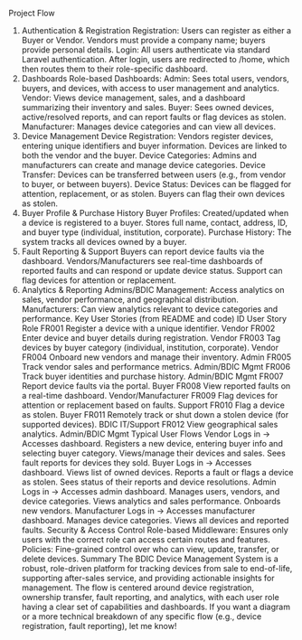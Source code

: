 Project Flow
1. Authentication & Registration
Registration: Users can register as either a Buyer or Vendor. Vendors must provide a company name; buyers provide personal details.
Login: All users authenticate via standard Laravel authentication. After login, users are redirected to /home, which then routes them to their role-specific dashboard.
2. Dashboards
Role-based Dashboards:
Admin: Sees total users, vendors, buyers, and devices, with access to user management and analytics.
Vendor: Views device management, sales, and a dashboard summarizing their inventory and sales.
Buyer: Sees owned devices, active/resolved reports, and can report faults or flag devices as stolen.
Manufacturer: Manages device categories and can view all devices.
3. Device Management
Device Registration: Vendors register devices, entering unique identifiers and buyer information. Devices are linked to both the vendor and the buyer.
Device Categories: Admins and manufacturers can create and manage device categories.
Device Transfer: Devices can be transferred between users (e.g., from vendor to buyer, or between buyers).
Device Status: Devices can be flagged for attention, replacement, or as stolen. Buyers can flag their own devices as stolen.
4. Buyer Profile & Purchase History
Buyer Profiles: Created/updated when a device is registered to a buyer. Stores full name, contact, address, ID, and buyer type (individual, institution, corporate).
Purchase History: The system tracks all devices owned by a buyer.
5. Fault Reporting & Support
Buyers can report device faults via the dashboard.
Vendors/Manufacturers see real-time dashboards of reported faults and can respond or update device status.
Support can flag devices for attention or replacement.
6. Analytics & Reporting
Admins/BDIC Management: Access analytics on sales, vendor performance, and geographical distribution.
Manufacturers: Can view analytics relevant to device categories and performance.
Key User Stories (from README and code)
ID	User Story	Role
FR001	Register a device with a unique identifier.	Vendor
FR002	Enter device and buyer details during registration.	Vendor
FR003	Tag devices by buyer category (individual, institution, corporate).	Vendor
FR004	Onboard new vendors and manage their inventory.	Admin
FR005	Track vendor sales and performance metrics.	Admin/BDIC Mgmt
FR006	Track buyer identities and purchase history.	Admin/BDIC Mgmt
FR007	Report device faults via the portal.	Buyer
FR008	View reported faults on a real-time dashboard.	Vendor/Manufacturer
FR009	Flag devices for attention or replacement based on faults.	Support
FR010	Flag a device as stolen.	Buyer
FR011	Remotely track or shut down a stolen device (for supported devices).	BDIC IT/Support
FR012	View geographical sales analytics.	Admin/BDIC Mgmt
Typical User Flows
Vendor
Logs in → Accesses dashboard.
Registers a new device, entering buyer info and selecting buyer category.
Views/manage their devices and sales.
Sees fault reports for devices they sold.
Buyer
Logs in → Accesses dashboard.
Views list of owned devices.
Reports a fault or flags a device as stolen.
Sees status of their reports and device resolutions.
Admin
Logs in → Accesses admin dashboard.
Manages users, vendors, and device categories.
Views analytics and sales performance.
Onboards new vendors.
Manufacturer
Logs in → Accesses manufacturer dashboard.
Manages device categories.
Views all devices and reported faults.
Security & Access Control
Role-based Middleware: Ensures only users with the correct role can access certain routes and features.
Policies: Fine-grained control over who can view, update, transfer, or delete devices.
Summary
The BDIC Device Management System is a robust, role-driven platform for tracking devices from sale to end-of-life, supporting after-sales service, and providing actionable insights for management. The flow is centered around device registration, ownership transfer, fault reporting, and analytics, with each user role having a clear set of capabilities and dashboards.
If you want a diagram or a more technical breakdown of any specific flow (e.g., device registration, fault reporting), let me know!